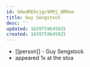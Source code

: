 ```yaml
---
id: SHwdREXcjgc9RMj_QRMxm
title: Guy Sengstock
desc: ''
updated: 1639759645925
created: 1639759645925
---
```



- [[person]] - Guy Sengstock
- appeared 1x at the stoa
